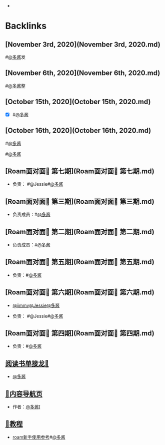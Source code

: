 - 

# Backlinks
## [November 3rd, 2020](November 3rd, 2020.md)

#[@多酱](@多酱.md)发

## [November 6th, 2020](November 6th, 2020.md)

#[@多酱](@多酱.md)整

## [October 15th, 2020](October 15th, 2020.md)
- [x] #[@多酱](@多酱.md)

## [October 16th, 2020](October 16th, 2020.md)
#[@多酱](@多酱.md)


#[@多酱](@多酱.md)

## [Roam面对面🍜 第七期](Roam面对面🍜 第七期.md)
- 负责： #@Jessie#[@多酱](@多酱.md)

## [Roam面对面🍜 第三期](Roam面对面🍜 第三期.md)
- 负责成员：#[@多酱](@多酱.md)

## [Roam面对面🍜 第二期](Roam面对面🍜 第二期.md)
- 负责成员：#[@多酱](@多酱.md)

## [Roam面对面🍜 第五期](Roam面对面🍜 第五期.md)
- 负责：#[@多酱](@多酱.md)

## [Roam面对面🍜 第六期](Roam面对面🍜 第六期.md)
- [@jimmy](@jimmy.md)[@Jessie](@Jessie.md)[@多酱](@多酱.md)

- 负责： #@Jessie#[@多酱](@多酱.md)

## [Roam面对面🍜 第四期](Roam面对面🍜 第四期.md)
- 负责：#[@多酱](@多酱.md)

## [阅读书单接龙🐲](阅读书单接龙🐲.md)
- [@多酱](@多酱.md)

## [🎈内容导航页](🎈内容导航页.md)
- 作者：[@多酱](@多酱.md)[

## [📘教程](📘教程.md)
- [roam新手使用参考](https://mp.weixin.qq.com/s/oMXPUrk8BEpHWn-KpS_A2w)#[@多酱](@多酱.md)

